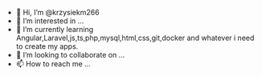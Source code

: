 - 👋 Hi, I’m @krzysiekm266
- 👀 I’m interested in ...
- 🌱 I’m currently learning Angular,Laravel,js,ts,php,mysql,html,css,git,docker and whatever i need to create my apps.
- 💞️ I’m looking to collaborate on ...
- 📫 How to reach me ...

<!---
krzysiekm266/krzysiekm266 is a ✨ special ✨ repository because its `README.md` (this file) appears on your GitHub profile.
You can click the Preview link to take a look at your changes.
--->
